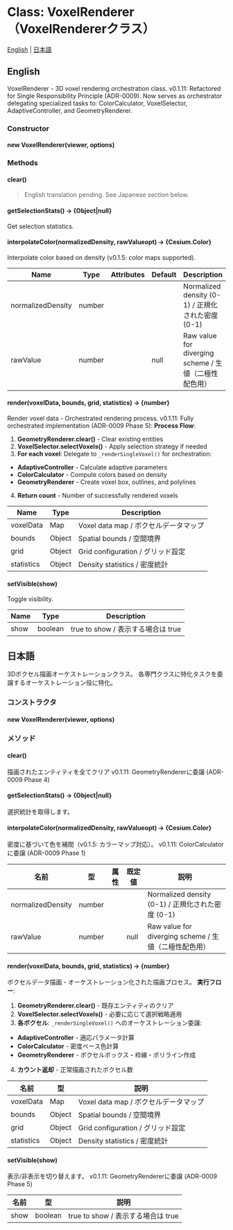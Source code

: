 # Class: VoxelRenderer（VoxelRendererクラス）

[English](#english) | [日本語](#日本語)

## English

VoxelRenderer - 3D voxel rendering orchestration class.
v0.1.11: Refactored for Single Responsibility Principle (ADR-0009).
Now serves as orchestrator delegating specialized tasks to:
ColorCalculator, VoxelSelector, AdaptiveController, and GeometryRenderer.

### Constructor

#### new VoxelRenderer(viewer, options)

### Methods

#### clear()

> English translation pending. See Japanese section below.

#### getSelectionStats() → {Object|null}

Get selection statistics.

#### interpolateColor(normalizedDensity, rawValueopt) → {Cesium.Color}

Interpolate color based on density (v0.1.5: color maps supported).

| Name | Type | Attributes | Default | Description |
|---|---|---|---|---|
| normalizedDensity | number |  |  | Normalized density (0-1) / 正規化された密度 (0-1) |
| rawValue | number | <optional> | null | Raw value for diverging scheme / 生値（二極性配色用） |

#### render(voxelData, bounds, grid, statistics) → {number}

Render voxel data - Orchestrated rendering process.
v0.1.11: Fully orchestrated implementation (ADR-0009 Phase 5):
**Process Flow**:
1. **GeometryRenderer.clear()** - Clear existing entities
2. **VoxelSelector.selectVoxels()** - Apply selection strategy if needed
3. **For each voxel**: Delegate to `_renderSingleVoxel()` for orchestration:
- **AdaptiveController** - Calculate adaptive parameters
- **ColorCalculator** - Compute colors based on density
- **GeometryRenderer** - Create voxel box, outlines, and polylines
4. **Return count** - Number of successfully rendered voxels

| Name | Type | Description |
|---|---|---|
| voxelData | Map | Voxel data map / ボクセルデータマップ |
| bounds | Object | Spatial bounds / 空間境界 |
| grid | Object | Grid configuration / グリッド設定 |
| statistics | Object | Density statistics / 密度統計 |

#### setVisible(show)

Toggle visibility.

| Name | Type | Description |
|---|---|---|
| show | boolean | true to show / 表示する場合は true |


## 日本語

3Dボクセル描画オーケストレーションクラス。
各専門クラスに特化タスクを委譲するオーケストレーション役に特化。

### コンストラクタ

#### new VoxelRenderer(viewer, options)

### メソッド

#### clear()

描画されたエンティティを全てクリア
v0.1.11: GeometryRendererに委譲 (ADR-0009 Phase 4)

#### getSelectionStats() → {Object|null}

選択統計を取得します。

#### interpolateColor(normalizedDensity, rawValueopt) → {Cesium.Color}

密度に基づいて色を補間（v0.1.5: カラーマップ対応）。
v0.1.11: ColorCalculatorに委譲 (ADR-0009 Phase 1)

| 名前 | 型 | 属性 | 既定値 | 説明 |
|---|---|---|---|---|
| normalizedDensity | number |  |  | Normalized density (0-1) / 正規化された密度 (0-1) |
| rawValue | number | <optional> | null | Raw value for diverging scheme / 生値（二極性配色用） |

#### render(voxelData, bounds, grid, statistics) → {number}

ボクセルデータ描画 - オーケストレーション化された描画プロセス。
**実行フロー**:
1. **GeometryRenderer.clear()** - 既存エンティティのクリア
2. **VoxelSelector.selectVoxels()** - 必要に応じて選択戦略適用
3. **各ボクセル**: `_renderSingleVoxel()` へのオーケストレーション委譲:
- **AdaptiveController** - 適応パラメータ計算
- **ColorCalculator** - 密度ベース色計算
- **GeometryRenderer** - ボクセルボックス・枠線・ポリライン作成
4. **カウント返却** - 正常描画されたボクセル数

| 名前 | 型 | 説明 |
|---|---|---|
| voxelData | Map | Voxel data map / ボクセルデータマップ |
| bounds | Object | Spatial bounds / 空間境界 |
| grid | Object | Grid configuration / グリッド設定 |
| statistics | Object | Density statistics / 密度統計 |

#### setVisible(show)

表示/非表示を切り替えます。
v0.1.11: GeometryRendererに委譲 (ADR-0009 Phase 5)

| 名前 | 型 | 説明 |
|---|---|---|
| show | boolean | true to show / 表示する場合は true |

